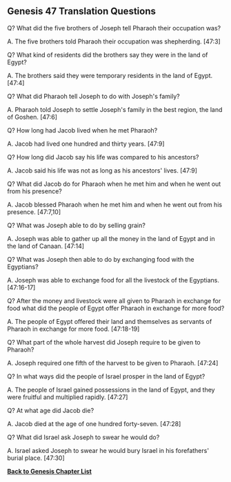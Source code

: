 ## Genesis 47 Translation Questions ##

Q? What did the five brothers of Joseph tell Pharaoh their occupation was?

A. The five brothers told Pharaoh their occupation was shepherding. [47:3]

Q? What kind of residents did the brothers say they were in the land of Egypt?

A. The brothers said they were temporary residents in the land of Egypt. [47:4]

Q? What did Pharaoh tell Joseph to do with Joseph's family?

A. Pharaoh told Joseph to settle Joseph's family in the best region, the land of Goshen. [47:6]

Q? How long had Jacob lived when he met Pharaoh?

A. Jacob had lived one hundred and thirty years. [47:9]

Q? How long did Jacob say his life was compared to his ancestors?

A. Jacob said his life was not as long as his ancestors' lives. [47:9]

Q? What did Jacob do for Pharaoh when he met him and when he went out from his presence?

A. Jacob blessed Pharaoh when he met him and when he went out from his presence. [47:7,10]

Q? What was Joseph able to do by selling grain?

A. Joseph was able to gather up all the money in the land of Egypt and in the land of Canaan. [47:14]

Q? What was Joseph then able to do by exchanging food with the Egyptians?

A. Joseph was able to exchange food for all the livestock of the Egyptians. [47:16-17]

Q? After the money and livestock were all given to Pharaoh in exchange for food what did the people of Egypt offer Pharaoh in exchange for more food?
 
A. The people of Egypt offered their land and themselves as servants of Pharaoh in exchange for more food. [47:18-19]

Q? What part of the whole harvest did Joseph require to be given to Pharaoh?

A. Joseph required one fifth of the harvest to be given to Pharaoh. [47:24]

Q? In what ways did the people of Israel prosper in the land of Egypt?

A. The people of Israel gained possessions in the land of Egypt, and they were fruitful and multiplied rapidly. [47:27]

Q? At what age did Jacob die?

A. Jacob died at the age of one hundred forty-seven. [47:28]

Q? What did Israel ask Joseph to swear he would do?

A. Israel asked Joseph to swear he would bury Israel in his forefathers' burial place. [47:30]

__[Back to Genesis Chapter List](./)__

